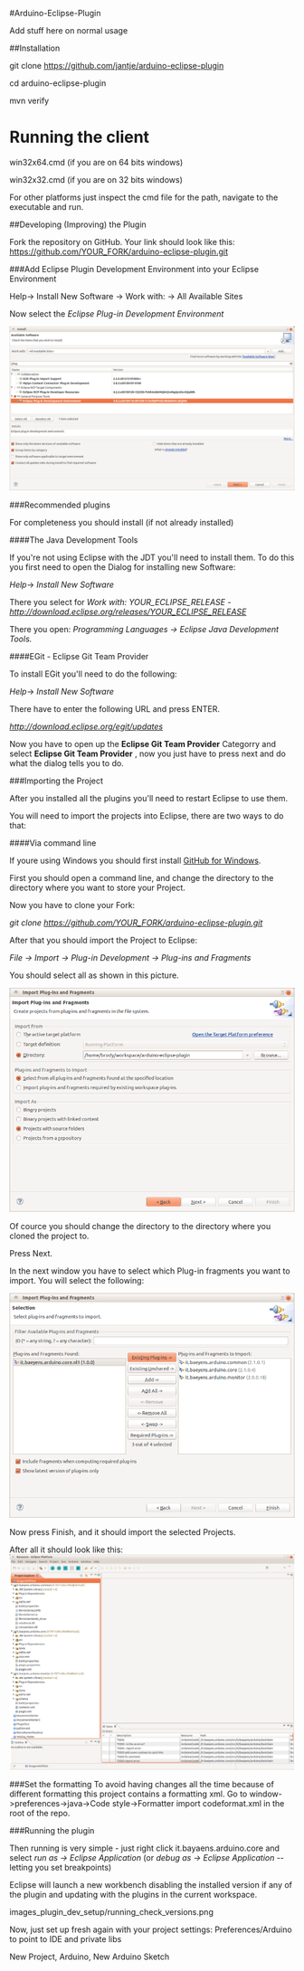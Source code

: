 #Arduino-Eclipse-Plugin

Add stuff here on normal usage

##Installation

git clone https://github.com/jantje/arduino-eclipse-plugin

cd arduino-eclipse-plugin

mvn verify


Running the client
==================
win32x64.cmd (if you are on 64 bits windows)

win32x32.cmd (if you are on 32 bits windows)

For other platforms just inspect the cmd file for the path, navigate to the executable and run.


##Developing (Improving) the Plugin

Fork the repository on GitHub.
Your link should look like this: https://github.com/YOUR_FORK/arduino-eclipse-plugin.git


###Add Eclipse Plugin Development Environment into your Eclipse Environment


Help-> Install New Software -> Work with: -> All Available Sites

Now select the *Eclipse Plug-in Development Environment*


![alt text](images_plugin_dev_setup/adding_pde.png "Adding the Plugin Development Environment")

###Recommended plugins

For completeness you should install (if not already installed)

####The Java Development Tools

If you're not using Eclipse with the JDT you'll need to install them. To do this you first need to open the Dialog for installing new Software:


*Help*-> *Install New Software*

There you select for *Work with:*  *YOUR_ECLIPSE_RELEASE - http://download.eclipse.org/releases/YOUR_ECLIPSE_RELEASE*

There you open:
*Programming Languages -> Eclipse Java Development Tools.*

####EGit - Eclipse Git Team Provider

To install EGit you'll need to do the following:

*Help*-> *Install New Software*

There have to enter the following URL and press ENTER.

 *http://download.eclipse.org/egit/updates*

Now you have to open up the **Eclipse Git Team Provider** Categorry and select **Eclipse Git Team Provider** , now you just have to press next and do what the dialog tells you to do.





###Importing the Project

After you installed all the plugins you'll need to restart Eclipse to use them.


You will need to import the projects into Eclipse, there are two ways to do that:

####Via command line


If youre using Windows you should first install [GitHub for Windows](http://windows.github.com/).

First you should open a command line, and change the directory to the directory where you want to store your Project.

Now you have to clone your Fork:

*git clone https://github.com/YOUR_FORK/arduino-eclipse-plugin.git*

After that you should import the Project to Eclipse:

*File -> Import -> Plug-in Development -> Plug-ins and Fragments*

You should select all as shown in this picture.


![alt text](images_plugin_dev_setup/plugins_import_config.png "Adding the Plugin Development Environment")

Of cource you should change the directory to the directory where you cloned the project to.

Press Next.

In the next window you have to select which Plug-in fragments you want to import.
You will select the following:

![alt text](images_plugin_dev_setup/plugins_select.png "Adding the Plugin Development Environment")


Now press Finish, and it should import the selected Projects.


<!-- 
 via EGit interface.

*File -> Import -> Git -> Projects from Git -> Clone URI*

Now type your fork in to URI, for example:

*https://github.com/YOUR_FORK/arduino-eclipse-plugin.git*





import, select, plugins, Import Plug-ins and Fragments

![alt text](images_plugin_dev_setup/import_select.png "Adding the Plugin Development Environment")


Import Plug-ins and Fragments

URI

https://github.com/YOUR_FORK/arduino-eclipse-plugin.git

master

import all existing projects

FINISH
-->





After all it should look like this: 
![alt text](images_plugin_dev_setup/Imported_projects.png "Adding the Plugin Development Environment")

###Set the formatting
To avoid having changes all the time because of different formatting this project contains a formatting xml.
Go to window->preferences->java->Code style->Formatter import codeformat.xml in the root of the repo.

###Running the plugin


Then running is very simple - just right click it.bayaens.arduino.core and select *run as -> Eclipse Application* (or *debug as -> Eclipse Application* -- letting you set breakpoints)

Eclipse will launch a new workbench disabling the installed version if any of the plugin and updating with the plugins in the current workspace.


images_plugin_dev_setup/running_check_versions.png


Now, just set up fresh again with your project settings:
Preferences/Arduino to point to IDE and private libs

New Project, Arduino, New Arduino Sketch



